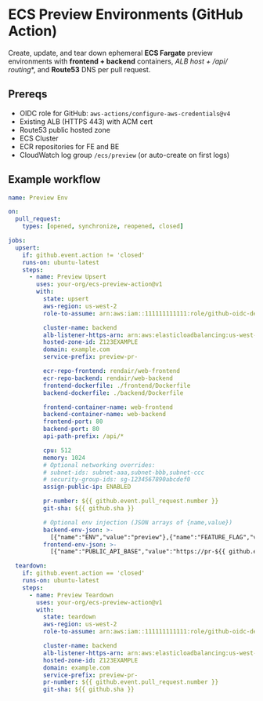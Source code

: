 # ECS Preview Environments (GitHub Action)

Create, update, and tear down ephemeral **ECS Fargate** preview environments with **frontend + backend** containers, **ALB host + /api/* routing**, and **Route53** DNS per pull request.

## Prereqs

- OIDC role for GitHub: `aws-actions/configure-aws-credentials@v4`
- Existing ALB (HTTPS 443) with ACM cert
- Route53 public hosted zone
- ECS Cluster
- ECR repositories for FE and BE
- CloudWatch log group `/ecs/preview` (or auto-create on first logs)

## Example workflow

```yaml
name: Preview Env

on:
  pull_request:
    types: [opened, synchronize, reopened, closed]

jobs:
  upsert:
    if: github.event.action != 'closed'
    runs-on: ubuntu-latest
    steps:
      - name: Preview Upsert
        uses: your-org/ecs-preview-action@v1
        with:
          state: upsert
          aws-region: us-west-2
          role-to-assume: arn:aws:iam::111111111111:role/github-oidc-deployer

          cluster-name: backend
          alb-listener-https-arn: arn:aws:elasticloadbalancing:us-west-2:111111111111:listener/app/APP/ALBID/LISTENERID
          hosted-zone-id: Z123EXAMPLE
          domain: example.com
          service-prefix: preview-pr-

          ecr-repo-frontend: rendair/web-frontend
          ecr-repo-backend: rendair/web-backend
          frontend-dockerfile: ./frontend/Dockerfile
          backend-dockerfile: ./backend/Dockerfile

          frontend-container-name: web-frontend
          backend-container-name: web-backend
          frontend-port: 80
          backend-port: 80
          api-path-prefix: /api/*

          cpu: 512
          memory: 1024
          # Optional networking overrides:
          # subnet-ids: subnet-aaa,subnet-bbb,subnet-ccc
          # security-group-ids: sg-1234567890abcdef0
          assign-public-ip: ENABLED

          pr-number: ${{ github.event.pull_request.number }}
          git-sha: ${{ github.sha }}

          # Optional env injection (JSON arrays of {name,value})
          backend-env-json: >-
            [{"name":"ENV","value":"preview"},{"name":"FEATURE_FLAG","value":"true"}]
          frontend-env-json: >-
            [{"name":"PUBLIC_API_BASE","value":"https://pr-${{ github.event.pull_request.number }}.example.com/api"}]

  teardown:
    if: github.event.action == 'closed'
    runs-on: ubuntu-latest
    steps:
      - name: Preview Teardown
        uses: your-org/ecs-preview-action@v1
        with:
          state: teardown
          aws-region: us-west-2
          role-to-assume: arn:aws:iam::111111111111:role/github-oidc-deployer

          cluster-name: backend
          alb-listener-https-arn: arn:aws:elasticloadbalancing:us-west-2:111111111111:listener/app/APP/ALBID/LISTENERID
          hosted-zone-id: Z123EXAMPLE
          domain: example.com
          service-prefix: preview-pr-
          pr-number: ${{ github.event.pull_request.number }}
          git-sha: ${{ github.sha }}
